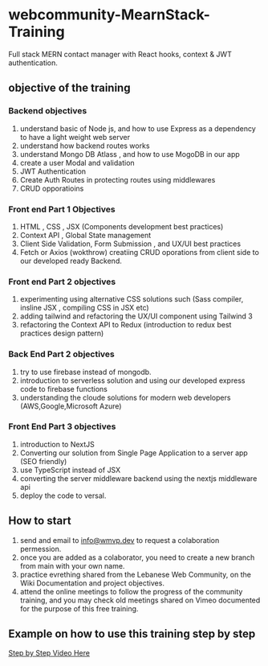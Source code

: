 # webcommunity-MearnStack-Training

Full stack MERN contact manager with React hooks, context & JWT authentication. 

## objective of the training

### Backend objectives
1. understand basic of Node js, and how to use Express as a dependency to have a light weight web server
2. understand how backend routes works
3. understand Mongo DB Atlass , and how to use MogoDB in our app
4. create a user Modal and validation
5. JWT Authentication
6. Create Auth Routes in protecting routes using middlewares
7. CRUD opporatioins

### Front end Part 1 Objectives
1. HTML , CSS , JSX (Components development best practices)
2. Context API , Global State management
3. Client Side Validation, Form Submission , and UX/UI best practices
4. Fetch or Axios (wokthrow) creatiing CRUD oporations from client side to our developed ready Backend.

### Front end Part 2 objectives
1. experimenting using alternative CSS solutions such (Sass compiler, insline JSX , compiling CSS in JSX etc)
2. adding tailwind and refactoring the UX/UI component using Tailwind 3
3. refactoring the Context API to Redux (introduction to redux best practices design pattern)


### Back End Part 2 objectives
1. try to use firebase instead of mongodb.
2. introduction to serverless solution and using our developed express code to firebase functions
3. understanding the cloude solutions for modern web developers (AWS,Google,Microsoft Azure)

### Front End Part 3 objectives
1. introduction to NextJS
2. Converting our solution from Single Page Application to a server app (SEO friendly)
3. use TypeScript instead of JSX 
3. converting the server middleware backend using the nextjs middleware api
4. deploy the code to versal.

## How to start
1. send and email to info@wmvp.dev to request a colaboration permession.
2. once you are added as a colaborator, you need to create a new branch from main with your own name.
3. practice evrething shared from the Lebanese Web Community, on the Wiki Documentation and project objectives.
4. attend the online meetings to follow the progress of the community training, and you may check old meetings shared on Vimeo documented for the purpose of this free training.

## Example on how to use this training step by step
[Step by Step Video Here](https://vimeo.com/841683652)

